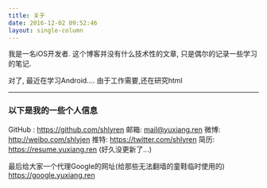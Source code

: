 ```yaml
---
title: 关于
date: 2016-12-02 09:52:46
layout: single-column
---
```


我是一名iOS开发者.
这个博客并没有什么技术性的文章, 只是偶尔的记录一些学习的笔记.

对了, 最近在学习Android....
由于工作需要,还在研究html

---

### 以下是我的一些个人信息

GitHub : https://github.com/shlyren
邮箱: <a href="mailto:mail@yuxiang.ren">mail@yuxiang.ren</a>
微博: http://weibo.com/shlyjen
推特: https://twitter.com/shlyren
简历: https://resume.yuxiang.ren (好久没更新了...)

最后给大家一个代理Google的网址(给那些无法翻墙的童鞋临时使用的)
https://google.yuxiang.ren

